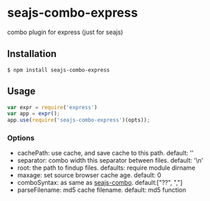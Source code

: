 # seajs-combo-express

combo plugin for express (just for seajs)


## Installation

```
$ npm install seajs-combo-express
```


## Usage

```js
var expr = require('express')
var app = expr();
app.use(require('seajs-combo-express')(opts));
```

### Options

* cachePath: use cache, and save cache to this path. default: ''
* separator: combo width this separator between files. default: '\n'
* root: the path to findup files. defaults: require module dirname
* maxage: set source browser cache age. default: 0
* comboSyntax: as same as [seajs-combo](https://github.com/seajs/seajs-combo/blob/master/src/seajs-combo.js#L11). default:["??", ","]
* parseFilename: md5 cache filename. default: md5 function

